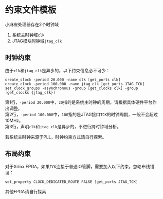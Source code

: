 # 约束文件模板
小麻雀处理器存在2个时钟域  
1. 系统主时钟域`clk`  
2. JTAG模块时钟域`jtag_clk`  

## 时钟约束
由于`clk`和`jtag_clk`是异步的，以下约束信息必不可少：  
```
create_clock -period 20.000 -name clk [get_ports clk]
create_clock -period 100.000 -name jtag_clk [get_ports JTAG_TCK]
set_clock_groups -asynchronous -group [get_clocks clk] -group [get_clocks {jtag_clk}]
```
第1行，`-period 20.000`中，`20`指的是系统主时钟的周期，请根据具体硬件平台作出调整。  
第2行，`-period 100.000`中，`100`指的是JTAG接口`TCK`的时钟周期，一般不会超过10MHz。  
第3行，声明`clk`和`jtag_clk`是异步的，不进行跨时钟域分析。  

若系统主时钟来源于PLL，时钟约束方式请自行探索。  

## 布局约束
对于Xilinx FPGA，如果`TCK`连接于普通IO管脚，需要加入以下约束，忽略布线错误：  
```
set_property CLOCK_DEDICATED_ROUTE FALSE [get_ports JTAG_TCK]
```
其他FPGA请自行探索  